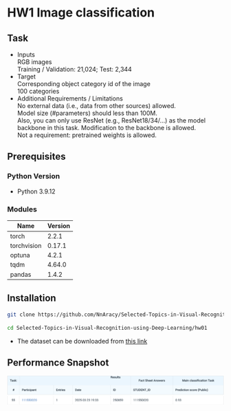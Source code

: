 # HW1 Image classification

## Task
- Inputs  
RGB images  
Training / Validation: 21,024; Test: 2,344
- Target  
Corresponding object category id of the image  
100 categories
- Additional Requirements / Limitations  
No external data (i.e., data from other sources) allowed.  
Model size (#parameters) should less than 100M.  
Also, you can only use ResNet (e.g., ResNet18/34/…) as the model backbone in this task. Modification to the backbone is allowed.   
Not a requirement: pretrained weights is allowed.

## Prerequisites

### **Python Version**
- Python 3.9.12

### **Modules**
| Name   | Version   |
|-----------|-------|
| torch     | 2.2.1 |
| torchvision | 0.17.1 |
| optuna    | 4.2.1 |
| tqdm      | 4.64.0 |
| pandas    | 1.4.2 |

## Installation
```bash
git clone https://github.com/NnAracy/Selected-Topics-in-Visual-Recognition-using-Deep-Learning
```
```bash
cd Selected-Topics-in-Visual-Recognition-using-Deep-Learning/hw01
```
- The dataset can be downloaded from [this link](https://drive.google.com/file/d/1fx4Z6xl5b6r4UFkBrn5l0oPEIagZxQ5u/view)

## Performance Snapshot
![](./tab.png)
![](./rank.png)